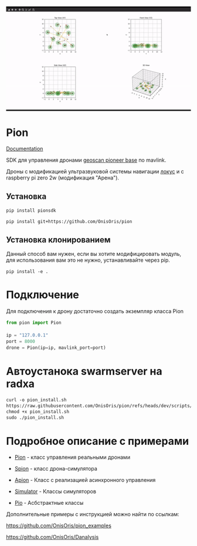 ![lokky-analyze plot](https://github.com/OnisOris/lokky/blob/main/img/img.gif?raw=true)

# Pion

[Documentation](https://onisoris.github.io/pion/)

SDK для управления дронами [geoscan pioneer base](https://geoscan.education/pioneer-base) по mavlink.

Дроны с модификацией ультразвуковой системы навигации [локус](https://www.geoscan.ru/ru/products/pioneer/locus) и
с raspberry pi zero 2w (модификация "Арена").

## Установка

```shell
pip install pionsdk
```

```shell
pip install git+https://github.com/OnisOris/pion
```


## Установка клонированием
Данный способ вам нужен, если вы хотите модифицировать модуль, для использования вам это не нужно,
устанавливайте через pip.

```shell
pip install -e .
```

# Подключение
Для подключения к дрону достаточно создать экземпляр класса Pion

```python
from pion import Pion

ip = "127.0.0.1"
port = 8000
drone = Pion(ip=ip, mavlink_port=port)
```

# Автоустанока swarmserver на radxa

```
curl -o pion_install.sh https://raw.githubusercontent.com/OnisOris/pion/refs/heads/dev/scripts/pion_swarm_radxa_install.sh
chmod +x pion_install.sh
sudo ./pion_install.sh
```


# Подробное описание с примерами

- [Pion](docs/pion.md) - класс управления реальными дронами

- [Spion](docs/spion.md) - класс дрона-симулятора

- [Apion](docs/apion.md) - Класс с реализацией асинхронного управления

- [Simulator](docs/simulator.md) - Классы симуляторов

- [Pio](docs/pio.md) - Асбстрактные классы



Дополнительные примеры с инструкцией можно найти по ссылкам:

https://github.com/OnisOris/pion_examples

https://github.com/OnisOris/Danalysis
